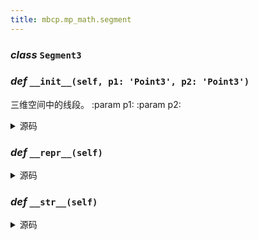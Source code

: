```yaml
---
title: mbcp.mp_math.segment
---
```

### ***class*** `Segment3`

### *def* `__init__(self, p1: 'Point3', p2: 'Point3')`


三维空间中的线段。
:param p1:
:param p2:



<details>
<summary>源码</summary>

```python
def __init__(self, p1: 'Point3', p2: 'Point3'):
    """
        三维空间中的线段。
        :param p1:
        :param p2:
        """
    self.p1 = p1
    self.p2 = p2
    '方向向量'
    self.direction = self.p2 - self.p1
    '长度'
    self.length = self.direction.length
    '中心点'
    self.midpoint = Point3((self.p1.x + self.p2.x) / 2, (self.p1.y + self.p2.y) / 2, (self.p1.z + self.p2.z) / 2)
```
</details>

### *def* `__repr__(self)`


<details>
<summary>源码</summary>

```python
def __repr__(self):
    return f'Segment3({self.p1}, {self.p2})'
```
</details>

### *def* `__str__(self)`


<details>
<summary>源码</summary>

```python
def __str__(self):
    return f'Segment3({self.p1} -> {self.p2})'
```
</details>

